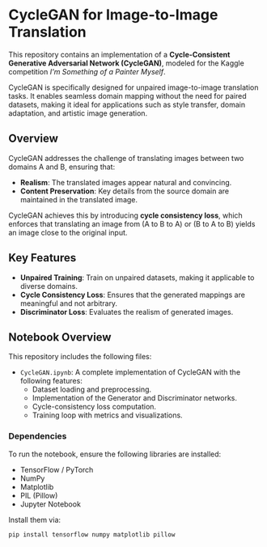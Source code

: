 # CycleGAN for Image-to-Image Translation 

This repository contains an implementation of a **Cycle-Consistent Generative Adversarial Network (CycleGAN)**, modeled for the Kaggle competition *I'm Something of a Painter Myself*. 

CycleGAN is specifically designed for unpaired image-to-image translation tasks. It enables seamless domain mapping without the need for paired datasets, making it ideal for applications such as style transfer, domain adaptation, and artistic image generation.

## Overview

CycleGAN addresses the challenge of translating images between two domains A and B, ensuring that:

- **Realism**: The translated images appear natural and convincing.
- **Content Preservation**: Key details from the source domain are maintained in the translated image.

CycleGAN achieves this by introducing **cycle consistency loss**, which enforces that translating an image from (A to B to A) or  (B to A to B)  yields an image close to the original input.

## Key Features

- **Unpaired Training**: Train on unpaired datasets, making it applicable to diverse domains.
- **Cycle Consistency Loss**: Ensures that the generated mappings are meaningful and not arbitrary.
- **Discriminator Loss**: Evaluates the realism of generated images.


## Notebook Overview

This repository includes the following files:

- `CycleGAN.ipynb`: A complete implementation of CycleGAN with the following features:
  - Dataset loading and preprocessing.
  - Implementation of the Generator and Discriminator networks.
  - Cycle-consistency loss computation.
  - Training loop with metrics and visualizations.

### Dependencies

To run the notebook, ensure the following libraries are installed:

- TensorFlow / PyTorch
- NumPy
- Matplotlib
- PIL (Pillow)
- Jupyter Notebook

Install them via:
```bash
pip install tensorflow numpy matplotlib pillow
